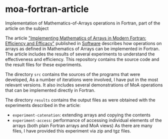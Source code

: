 # moa-fortran-article
Implementation of Mathematics-of-Arrays operations in Fortran, part of the article on the subject

The article ["Implementing Mathematics of Arrays in Modern Fortran: Efficiency and Efficacy"](https://www.mdpi.com/2674-113X/3/4/26)
published in [Software](https://www.mdpi.com/journal/software) describes how operations on arrays as
defined in Mathematics of Arrays can be implemented in Fortran. The article includes the
results of several experiments to understand the effectiveness and efficiency. This
repository contains the source code and the result files for these experiments.

The directory `src` contains the sources of the programs that were developed, As a number of iterations
were involved, I have put in the most relevant versions. It also includes several demonstrations of
MoA operations that can be implemented directly in Fortran.

The directory `results` contains the output files as were obtained with the experiments described
in the article:

 * `experiment-catenation`: extending arrays and copying the contents
 * `experiment-access`: performance of accessing individual elements of the arrays (both plain Fortran arrays and MoA views)
   As there are many files, I have provided this experiment via zip and tgz files.

